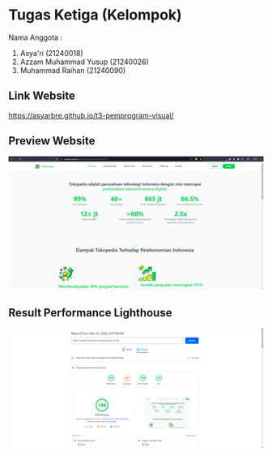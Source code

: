 # Tugas Ketiga (Kelompok)
Nama Anggota :
1. Asya'ri (21240018)
2. Azzam Muhammad Yusup (21240026)
3. Muhammad Raihan (21240090)

## Link Website
https://asyarbre.github.io/t3-pemprogram-visual/

## Preview Website
![preview-web](src/img/preview-web.png)

## Result Performance Lighthouse
![result-performance](src/img/result-lighthouse.png)
